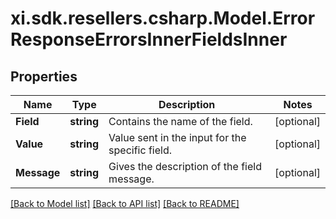 # xi.sdk.resellers.csharp.Model.ErrorResponseErrorsInnerFieldsInner

## Properties

Name | Type | Description | Notes
------------ | ------------- | ------------- | -------------
**Field** | **string** | Contains the name of the field. | [optional] 
**Value** | **string** | Value sent in the input for the specific field. | [optional] 
**Message** | **string** | Gives the description of the field message. | [optional] 

[[Back to Model list]](../README.md#documentation-for-models) [[Back to API list]](../README.md#documentation-for-api-endpoints) [[Back to README]](../README.md)

